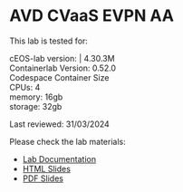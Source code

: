 # AVD CVaaS EVPN AA

This lab is tested for:  

  cEOS-lab version: | 4.30.3M  
  Containerlab Version: 0.52.0  
  Codespace Container Size  
    CPUs: 4  
    memory: 16gb  
    storage: 32gb  

Last reviewed: 31/03/2024  

Please check the lab materials:

- [Lab Documentation](https://arista-netdevops-community.github.io/one-click-se-demos/cvaas/avd-cvaas-evpn-aa/)
- [HTML Slides](https://arista-netdevops-community.github.io/one-click-se-demos/slides/avd-cvaas-evpn-aa.html)
- [PDF Slides](https://arista-netdevops-community.github.io/one-click-se-demos/pdfs/avd-cvaas-evpn-aa.pdf)
